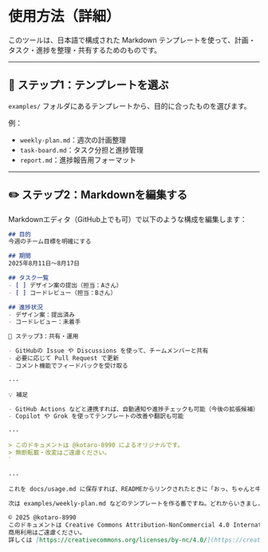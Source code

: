 # 使用方法（詳細）

このツールは、日本語で構成された Markdown テンプレートを使って、計画・タスク・進捗を整理・共有するためのものです。

---

## 🧭 ステップ1：テンプレートを選ぶ

`examples/` フォルダにあるテンプレートから、目的に合ったものを選びます。

例：
- `weekly-plan.md`：週次の計画整理
- `task-board.md`：タスク分担と進捗管理
- `report.md`：進捗報告用フォーマット

---

## ✏️ ステップ2：Markdownを編集する

Markdownエディタ（GitHub上でも可）で以下のような構成を編集します：

```markdown
## 目的
今週のチーム目標を明確にする

## 期間
2025年8月11日〜8月17日

## タスク一覧
- [ ] デザイン案の提出（担当：Aさん）
- [ ] コードレビュー（担当：Bさん）

## 進捗状況
- デザイン案：提出済み
- コードレビュー：未着手

🔗 ステップ3：共有・運用

- GitHubの Issue や Discussions を使って、チームメンバーと共有
- 必要に応じて Pull Request で更新
- コメント機能でフィードバックを受け取る

---

💡 補足

- GitHub Actions などと連携すれば、自動通知や進捗チェックも可能（今後の拡張候補）
- Copilot や Grok を使ってテンプレートの改善や翻訳も可能

---

> このドキュメントは @kotaro-8990 によるオリジナルです。  
> 無断転載・改変はご遠慮ください。
`

---

これを docs/usage.md に保存すれば、READMEからリンクされたときに「おっ、ちゃんと中身あるじゃん！」ってなるはずです😎

次は examples/weekly-plan.md などのテンプレートを作る番ですね。どれからいきましょう？「週次計画」「タスク分担」「進捗報告」どれも面白そうです！

© 2025 @kotaro-8990  
このドキュメントは Creative Commons Attribution-NonCommercial 4.0 International (CC BY-NC 4.0) ライセンスのもとで公開されています。  
商用利用はご遠慮ください。  
詳しくは [https://creativecommons.org/licenses/by-nc/4.0/](https://creativecommons.org/licenses/by-nc/4.0/) をご覧ください。